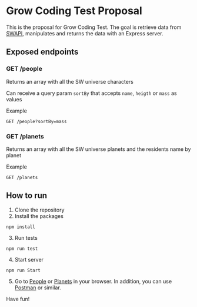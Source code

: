 # Grow Coding Test Proposal #

This is the proposal for Grow Coding Test.
The goal is retrieve data from [SWAPI](https://swapi.dev/), manipulates and returns the data with an Express server.

## Exposed endpoints

### GET /people  

Returns an array with all the SW universe characters

Can receive a query param `sortBy` that accepts `name`, `heigth` or `mass` as values

Example 
```
GET /people?sortBy=mass
```

### GET /planets

Returns an array with all the SW universe planets and the residents name by planet

Example

``` 
GET /planets
```

## How to run
1. Clone the repository
2. Install the packages
  ```
  npm install
  ```
3. Run tests
```
npm run test
```

4. Start server
```
npm run Start
```

5. Go to [People](https://localhost:3000/people) or [Planets](https://localhost:3000/planets) in your browser. In addition, you can use [Postman](https://www.postman.com/) or similar.


Have fun!

